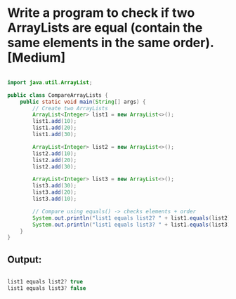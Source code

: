 # Write a program to check if two ArrayLists are equal (contain the same elements in the same order). [Medium]

```java

import java.util.ArrayList;

public class CompareArrayLists {
    public static void main(String[] args) {
        // Create two ArrayLists
        ArrayList<Integer> list1 = new ArrayList<>();
        list1.add(10);
        list1.add(20);
        list1.add(30);

        ArrayList<Integer> list2 = new ArrayList<>();
        list2.add(10);
        list2.add(20);
        list2.add(30);

        ArrayList<Integer> list3 = new ArrayList<>();
        list3.add(30);
        list3.add(20);
        list3.add(10);

        // Compare using equals() -> checks elements + order
        System.out.println("list1 equals list2? " + list1.equals(list2)); // true
        System.out.println("list1 equals list3? " + list1.equals(list3)); // false
    }
}


```

## Output:

```java

list1 equals list2? true
list1 equals list3? false

```
